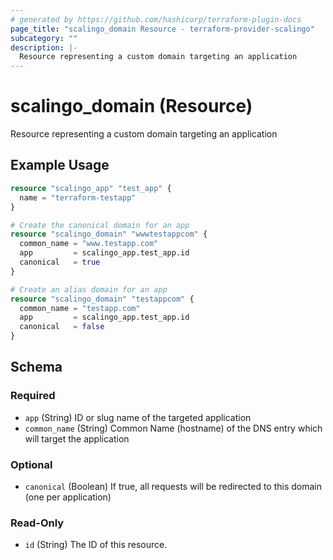 ```yaml
---
# generated by https://github.com/hashicorp/terraform-plugin-docs
page_title: "scalingo_domain Resource - terraform-provider-scalingo"
subcategory: ""
description: |-
  Resource representing a custom domain targeting an application
---
```


# scalingo_domain (Resource)

Resource representing a custom domain targeting an application

## Example Usage

```terraform
resource "scalingo_app" "test_app" {
  name = "terraform-testapp"
}

# Create the canonical domain for an app
resource "scalingo_domain" "wwwtestappcom" {
  common_name = "www.testapp.com"
  app         = scalingo_app.test_app.id
  canonical   = true
}

# Create an alias domain for an app
resource "scalingo_domain" "testappcom" {
  common_name = "testapp.com"
  app         = scalingo_app.test_app.id
  canonical   = false
}
```

<!-- schema generated by tfplugindocs -->
## Schema

### Required

- `app` (String) ID or slug name of the targeted application
- `common_name` (String) Common Name (hostname) of the DNS entry which will target the application

### Optional

- `canonical` (Boolean) If true, all requests will be redirected to this domain (one per application)

### Read-Only

- `id` (String) The ID of this resource.
